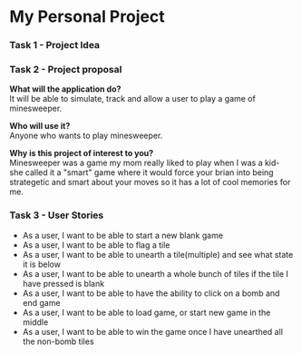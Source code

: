 # My Personal Project

### **Task 1** - Project Idea

### **Task 2** - Project proposal
**What will the application do?** <br>
It will be able to simulate, track and allow a user to play a game of minesweeper. 

**Who will use it?** <br>
Anyone who wants to play minesweeper.
 
**Why is this project of interest to you?** <br>
Minesweeper was a game my mom really liked to play when I was a kid- she called it a "smart" game where it would force 
your brian into being strategetic and smart about your moves so it has a lot of cool memories for me.


### **Task 3** - User Stories

- As a user, I want to be able to start a new blank game
- As a user, I want to be able to flag a tile
- As a user, I want to be able to unearth a tile(multiple) and see what state it is below
- As a user, I want to be able to unearth a whole bunch of tiles if the tile I have pressed is blank
- As a user, I want to be able to have the ability to click on a bomb and end game
- As a user, I want to be able to load game, or start new game in the middle
- As a user, I want to be able to win the game once I have unearthed all the non-bomb tiles